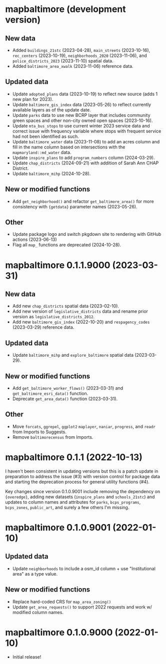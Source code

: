 # mapbaltimore (development version)

## New data

* Added `buildings_21stc` (2023-04-28), `main_streets` (2023-10-16), `rec_centers` (2023-10-19), `neighborhoods_2020` (2023-11-06), and `police_districts_2023` (2023-11-10) spatial data.
* Added `baltimore_area_xwalk` (2023-11-06) reference data.

## Updated data

* Update `adopted_plans` data (2023-10-19) to reflect new source (adds 1 new plan for 2023).
* Update `baltimore_gis_index` data (2023-05-26) to reflect currently available layers as of the update date.
* Update `parks` data to use new BCRP layer that includes community green spaces and other non-city owned open spaces (2023-10-16).
* Update `mta_bus_stops` to use current winter 2023 service data and correct issue with frequency variable where stops with frequent service had not been identified as such.
* Update `baltimore_water` data (2023-11-08) to add an acres column and fill in the name column based on intersections with the `mapmaryland::md_water` data.
* Update `inspire_plans` to add `program_numbers` column (2024-03-29).
* Update `chap_districts` (2024-09-21) with addition of Sarah Ann CHAP District.
* Update `baltimore_mihp` (2024-10-28).

## New or modified functions

* Add `get_neighborhood()` and refactor `get_baltimore_area()` for more consistency with `{getdata}` parameter names (2023-05-26).

## Other

* Update package logo and switch pkgdown site to rendering with GitHub actions (2023-06-13)
* Flag all `map_` functions are deprecated (2024-10-28).

# mapbaltimore 0.1.1.9000 (2023-03-31)

## New data

* Add new `chap_districts` spatial data  (2023-02-10).
* Add new version of `legislative_districts` data and rename prior version as `legislative_districts_2012`.
* Add new `baltimore_gis_index` (2022-10-20) and `respagency_codes` (2023-03-29) reference data.

## Updated data

* Update `baltimore_mihp` and `explore_baltimore` spatial data (2023-03-29).

## New or modified functions

* Add `get_baltimore_worker_flows()` (2023-03-31) and `get_baltimore_esri_data()` function.
* Deprecate `get_area_data()` function (2023-03-31).

## Other

* Move `forcats`, `ggrepel`, `ggplot2`  `maplayer`, `naniar`, `progress`, and `readr` from Imports to Suggests.
* Remove `baltimorecensus` from Imports.

# mapbaltimore 0.1.1 (2022-10-13)

I haven't been consistent in updating versions but this is a patch update in preparation to address the issue (#3) with version control for package data and starting the deprecation process for general utility functions (#4).

Key changes since version 0.1.0.9001 include removing the dependency on `{overedge}`, adding new datasets (`inspire_plans` and `schools_21stc`) and updates to column names and attributes for `parks`, `bcps_programs`,  `bcps_zones`,  `public_art`, and surely a few others I'm missing.

# mapbaltimore 0.1.0.9001 (2022-01-10)

## Updated data

* Update `neighborhoods` to include a osm_id column + use "Institutional area" as a type value.

## New or modified functions

* Replace hard-coded CRS for `map_area_zoning()`
* Update `get_area_requests()` to support 2022 requests and work w/ modified column names.

# mapbaltimore 0.1.0.9000 (2022-01-10)

* Initial release!
